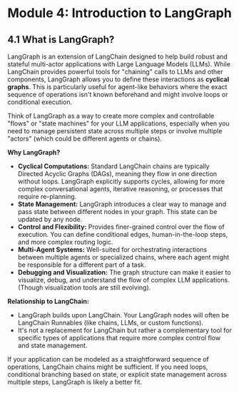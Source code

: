 # Module 4: Introduction to LangGraph

## 4.1 What is LangGraph?

LangGraph is an extension of LangChain designed to help build robust and stateful multi-actor applications with Large Language Models (LLMs). While LangChain provides powerful tools for "chaining" calls to LLMs and other components, LangGraph allows you to define these interactions as **cyclical graphs**. This is particularly useful for agent-like behaviors where the exact sequence of operations isn't known beforehand and might involve loops or conditional execution.

Think of LangGraph as a way to create more complex and controllable "flows" or "state machines" for your LLM applications, especially when you need to manage persistent state across multiple steps or involve multiple "actors" (which could be different agents or chains).

**Why LangGraph?**

*   **Cyclical Computations:** Standard LangChain chains are typically Directed Acyclic Graphs (DAGs), meaning they flow in one direction without loops. LangGraph explicitly supports cycles, allowing for more complex conversational agents, iterative reasoning, or processes that require re-planning.
*   **State Management:** LangGraph introduces a clear way to manage and pass state between different nodes in your graph. This state can be updated by any node.
*   **Control and Flexibility:** Provides finer-grained control over the flow of execution. You can define conditional edges, human-in-the-loop steps, and more complex routing logic.
*   **Multi-Agent Systems:** Well-suited for orchestrating interactions between multiple agents or specialized chains, where each agent might be responsible for a different part of a task.
*   **Debugging and Visualization:** The graph structure can make it easier to visualize, debug, and understand the flow of complex LLM applications. (Though visualization tools are still evolving).

**Relationship to LangChain:**

*   LangGraph builds upon LangChain. Your LangGraph nodes will often be LangChain Runnables (like chains, LLMs, or custom functions).
*   It's not a replacement for LangChain but rather a complementary tool for specific types of applications that require more complex control flow and state management.

If your application can be modeled as a straightforward sequence of operations, LangChain chains might be sufficient. If you need loops, conditional branching based on state, or explicit state management across multiple steps, LangGraph is likely a better fit.
